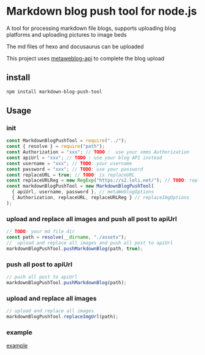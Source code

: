 # Markdown blog push tool for node.js

A tool for processing markdown file blogs, supports uploading blog platforms and uploading pictures to image beds

The md files of hexo and docusaurus can be uploaded

This project uses [metaweblog-api](https://github.com/uhavemyword/metaweblog-api) to complete the blog upload
## install

```bash
npm install markdown-blog-push-tool
```

## Usage

### init

```js
const MarkdownBlogPushTool = require("../");
const { resolve } = require("path");
const Authorization = "xxx"; // TODO :  use your smms Authorization
const apiUrl = "xxx"; // TODO : use your blog API instead
const username = "xxx"; // TODO: your username
const password = "xxx"; // TODO: use your password
const replaceURL = true; // TODO: is replaceURL
const replaceURLReg = new RegExp("https://s2.loli.net/"); // TODO: replaceURL rule
const markdownBlogPushTool = new MarkdownBlogPushTool(
  { apiUrl, username, password }, // metaWeblogOptions
  { Authorization, replaceURL, replaceURLReg } // replaceImgOptions
);

```

### upload and replace all images and push all post to apiUrl

```js
// TODO: your md file dir
const path = resolve(__dirname, "./assets");
//  upload and replace all images and push all post to apiUrl
markdownBlogPushTool.pushMarkdownBlog(path, true);

```

### push all post to apiUrl

```js
// push all post to apiUrl
markdownBlogPushTool.pushMarkdownBlog(path);

```

### upload and replace all images

```js
// upload and replace all images
markdownBlogPushTool.replaceImgUrl(path);
```

### example

[example](https://github.com/bitbw/markdown-blog-push-tool/tree/main/__test)
